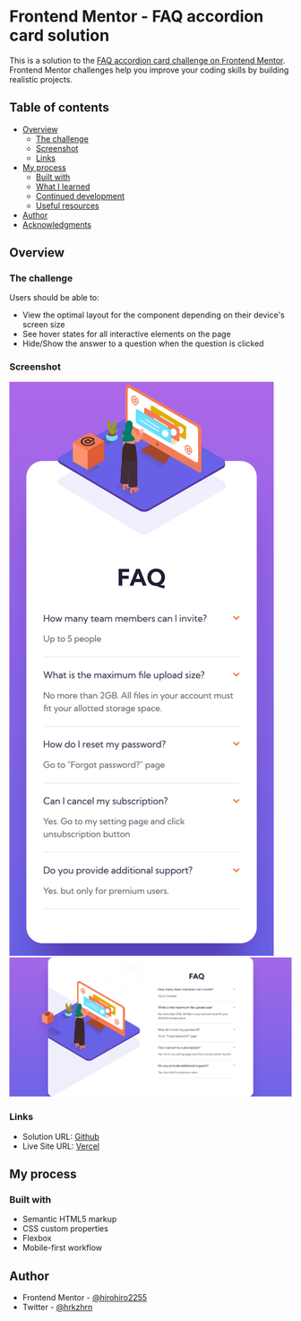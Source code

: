 # Frontend Mentor - FAQ accordion card solution

This is a solution to the [FAQ accordion card challenge on Frontend Mentor](https://www.frontendmentor.io/challenges/faq-accordion-card-XlyjD0Oam). Frontend Mentor challenges help you improve your coding skills by building realistic projects.

## Table of contents

- [Overview](#overview)
  - [The challenge](#the-challenge)
  - [Screenshot](#screenshot)
  - [Links](#links)
- [My process](#my-process)
  - [Built with](#built-with)
  - [What I learned](#what-i-learned)
  - [Continued development](#continued-development)
  - [Useful resources](#useful-resources)
- [Author](#author)
- [Acknowledgments](#acknowledgments)

## Overview

### The challenge

Users should be able to:

- View the optimal layout for the component depending on their device's screen size
- See hover states for all interactive elements on the page
- Hide/Show the answer to a question when the question is clicked

### Screenshot

![Mobile](./screenshots/mobile.png)
![Desktop](./screenshots/desktop.png)

### Links

- Solution URL: [Github](https://github.com/hirohiro2255/faq-accordion-card)
- Live Site URL: [Vercel](https://faq-accordion-card-blond-nine.vercel.app/)

## My process

### Built with

- Semantic HTML5 markup
- CSS custom properties
- Flexbox
- Mobile-first workflow

## Author

- Frontend Mentor - [@hirohiro2255](https://www.frontendmentor.io/profile/hirohiro2255)
- Twitter - [@hrkzhrn](https://www.twitter.com/hrkzhrn)
